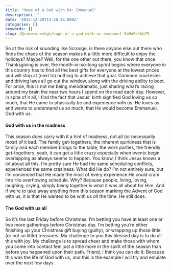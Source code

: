 ```yaml
---
title: 'Hope of a God with Us: Emmanuel'
description: ''
date: '2013-12-20T14:38:28.000Z'
categories: []
keywords: []
slug: /@cameroneshgh/hope-of-a-god-with-us-emmanuel-5b9d0efbb79
---
```


So at the risk of sounding like Scrooge, is there anyone else out there who finds the chaos of the season makes it a little more difficult to enjoy the holidays? Maybe? Well, for the one other out there, you know that once Thanksgiving is over, the month-or-so-long sprint begins where everyone in this country has to find all the best gifts for everyone at the lowest prices and will stop at (next to) nothing to achieve that goal. Common courtesies and driving laws all go out the window, along with the driving ability to boot. For once, this is not me being melodramatic, just sharing what’s racing around my brain the near two hours I spend on the road each day. However, in spite of it all, I find the fact that Jesus’ birth signified God loving us so much, that He came to physically be and experience with us. He loves us and wants to understand us so much, that He would become Emmanuel, God with us.

#### God with us in the madness

This season does carry with it a hint of madness, not all (or necessarily _most_) of it bad. The family get-togethers, the inherent quirkiness that is family and each member brings to the table, the work parties, the friendly get-togethers, yeah, it can get a little crazy especially when events begin overlapping as always seems to happen. You know, I think Jesus knows a lot about all this. I’m pretty sure He had the same scheduling conflicts, experienced the same craziness. What did He do? I’m not entirely sure, but I’m convinced that He made the most of every experience He could cram into His overflowing schedule. Why? Because people, living, loving, laughing, crying, simply _being_ together is what it was all about for Him. And if we’re to take away anything from this season marking the Advent of God with us, it is that He wanted to be with us _all_ the time. He still does.

#### The God with us all

So it’s the last Friday before Christmas. I’m betting you have at least one or two more gatherings before Christmas day. I’m betting you’re either finishing up your Christmas gift buying (guilty), or wrapping up those little (or not so little) treasures. My challenge to you this blessed day is to do all this with joy. My challenge is to spread cheer and make those with whom you come into contact feel just a little more in the spirit of the season than before you happened upon their path. Friend, I think you can do it. Because this was the life of God with us, and this is the example I will try and emulate over the next few days.